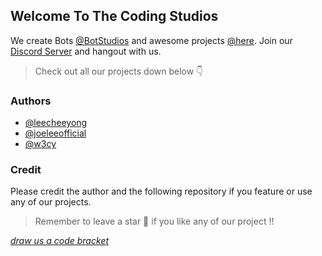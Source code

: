 ## Welcome To The Coding Studios

We create Bots [@BotStudios](https://github.com/botstudios) and awesome projects [@here](#). Join our [Discord Server](https://discord.gg/Ty6nM6y3Ug) and hangout with us.

> Check out all our projects down below 👇

### Authors
- [@leecheeyong](https://github.com/leecheeyong)
- [@joeleeofficial](https://github.com/joeleeofficial)
- [@w3cy](https://github.com/w3cy)

### Credit
Please credit the author and the following repository if you feature or use any of our projects.
> Remember to leave a star 🌟 if you like any of our project !!

*[draw us a code bracket](https://github.com/CodingStudios/Code-Bracket)*
